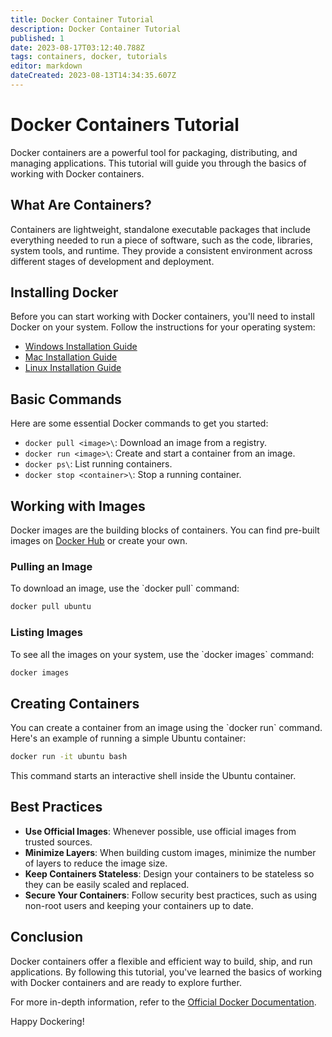 ```yaml
---
title: Docker Container Tutorial
description: Docker Container Tutorial
published: 1
date: 2023-08-17T03:12:40.788Z
tags: containers, docker, tutorials
editor: markdown
dateCreated: 2023-08-13T14:34:35.607Z
---
```


# Docker Containers Tutorial

Docker containers are a powerful tool for packaging, distributing, and managing applications. This tutorial will guide you through the basics of working with Docker containers.

## What Are Containers?

Containers are lightweight, standalone executable packages that include everything needed to run a piece of software, such as the code, libraries, system tools, and runtime. They provide a consistent environment across different stages of development and deployment.

## Installing Docker

Before you can start working with Docker containers, you'll need to install Docker on your system. Follow the instructions for your operating system:

- [Windows Installation Guide](https://docs.docker.com/desktop/install/windows/)
- [Mac Installation Guide](https://docs.docker.com/desktop/install/mac/)
- [Linux Installation Guide](https://docs.docker.com/engine/install/)

## Basic Commands

Here are some essential Docker commands to get you started:

- `docker pull <image>\`: Download an image from a registry.
- `docker run <image>\`: Create and start a container from an image.
- `docker ps\`: List running containers.
- `docker stop <container>\`: Stop a running container.

## Working with Images

Docker images are the building blocks of containers. You can find pre-built images on [Docker Hub](https://hub.docker.com/) or create your own.

### Pulling an Image

To download an image, use the \`docker pull\` command:

```bash
docker pull ubuntu
```

### Listing Images

To see all the images on your system, use the \`docker images\` command:

```bash
docker images
```

## Creating Containers

You can create a container from an image using the \`docker run\` command. Here's an example of running a simple Ubuntu container:

```bash
docker run -it ubuntu bash
```

This command starts an interactive shell inside the Ubuntu container.

## Best Practices

- **Use Official Images**: Whenever possible, use official images from trusted sources.
- **Minimize Layers**: When building custom images, minimize the number of layers to reduce the image size.
- **Keep Containers Stateless**: Design your containers to be stateless so they can be easily scaled and replaced.
- **Secure Your Containers**: Follow security best practices, such as using non-root users and keeping your containers up to date.

## Conclusion

Docker containers offer a flexible and efficient way to build, ship, and run applications. By following this tutorial, you've learned the basics of working with Docker containers and are ready to explore further.

For more in-depth information, refer to the [Official Docker Documentation](https://docs.docker.com/).

Happy Dockering!
